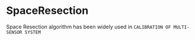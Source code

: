 # SpaceResection
Space Resection algorithm has been widely used in `CALIBRATION OF MULTI-SENSOR SYSTEM`
